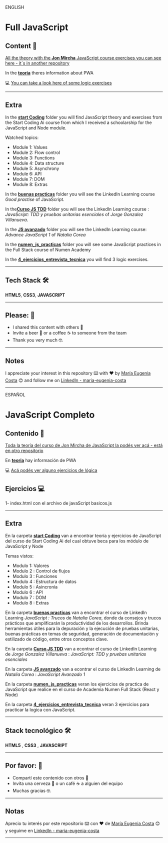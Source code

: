 ENGLISH

# Full JavaScript


## Content 📖

[All the theory with the **Jon Mircha** JavaScript course exercises you can see here - it´s in another repository](https://github.com/eugenia1984/learn-JS-with-JonMircha-videos)

In the [**teoria**](https://github.com/eugenia1984/JS-complete/tree/main/teoria) theres information about PWA 


:computer: [You can take a look here of some logic exercises](https://eugenia1984.github.io/JS-complete/)

---

## Extra

In the [**start Coding**](https://github.com/eugenia1984/JS-complete/tree/main/start_coding) folder you will find JavaScript theory and exercises from the Start Coding Ai course from which I received a schoolarship for the JavaScript and Node module.

Watched topics:

   * Module 1: Values
   * Module 2: Flow control
   * Module 3: Functions
   * Module 4: Data structure
   * Module 5: Asynchrony
   * Module 6: API
   * Module 7: DOM
   * Module 8: Extras
   
In the [**buenas practicas**](https://github.com/eugenia1984/JS-complete/tree/main/buenas_practicas) folder you will see the LinkedIn Learning course *Good practise* of JavaScript.



In the[**Curso JS TDD**](https://github.com/eugenia1984/JS-complete/tree/main/curso_js_tdd) folder you will see the LinkedIn Learning course  : *JavaScript: TDD y pruebas unitarias esenciales* of *Jorge Gonzalez Villanueva*.


In the [**JS avanzado**](https://github.com/eugenia1984/JS-complete/tree/main/js_avanzado) folder you will see the LinkedIn Learning course: *Advance JavaScript 1*  of *Natalia Corea*

In the [**numen_js_practicas**](https://github.com/eugenia1984/JS-complete/tree/main/numen_js_practicas) folder you will see some JavaScript practices in the Full Stack course of Numen Academy

In the [**4_ejercicios_entrevista_tecnica**](https://github.com/eugenia1984/JS-complete/tree/main/4_ejercicios_entrevista_tecnica) you will find 3 logic exercises.

---

## Tech Stack 🛠️

**HTML5**, **CSS3**, **JAVASCRIPT**

---

## Please: 🎁

* I shared this content with others 📢
* Invite a beer 🍺 or a coffee ☕ to someone from the team
* Thank you very much 🤓.

---

## Notes

I appreciate your interest in this repository ⌨️ with ❤️ by [María Eugenia Costa](https://github.com/eugenia1984) 😊 and follow me on [LinkedIn - maria-eugenia-costa](https://www.linkedin.com/in/maria-eugenia-costa/)



---


ESPAÑOL

# JavaScript Completo


## Contenido 📖

[Toda la teoría del curso de Jon Mircha de JavaScript la podés ver acá - está en otro repositorio](https://github.com/eugenia1984/learn-JS-with-JonMircha-videos)

En [**teoria**](https://github.com/eugenia1984/JS-complete/tree/main/teoria) hay información de PWA 

:computer: [Acá podés ver alguno ejercicios de lógica](https://eugenia1984.github.io/JS-complete/)


## Ejercicios :computer:

1- index.html con el archivo de javaScript basicos.js <br>


---

## Extra

En la carpeta [**start Coding**](https://github.com/eugenia1984/JS-complete/tree/main/start_coding) van a encontrar teoría y ejercicios de JavaScript del curso de Start Coding Ai del cual obtuve beca para los módulo de JavaScript y Node

Temas vistos:

   * Modulo 1: Valores
   * Modulo 2 : Control de flujos
   * Modulo 3 : Funciones
   * Modulo 4 : Estructura de datos
   * Modulo 5 : Asincronía
   * Modulo 6 : API
   * Modulo 7 : DOM
   * Modulo 8 : Extras


En la carpeta [**buenas practicas**](https://github.com/eugenia1984/JS-complete/tree/main/buenas_practicas) van a encontrar el curso de LinkedIn Learning  *JavaScript : Trucos* de *Natalia Corea*, donde da consejos y trucos prácticos que amplificarán la productividad de los desarrollos. Brinda herramientas útiles para la depuración y la ejecución de pruebas unitarias, buenas prácticas en temas de seguridad, generación de documentación y estilizado de código, entre otros conceptos clave.


En la carpeta [**Curso JS TDD**](https://github.com/eugenia1984/JS-complete/tree/main/curso_js_tdd) van a econtrar el curso de LinkedIn Learning de *Jorge Gonzalez Villanueva* : *JavaScript: TDD y pruebas unitarias esenciales*

En la carpeta [**JS avanzado**](https://github.com/eugenia1984/JS-complete/tree/main/js_avanzado) van a econtrar el curso de LinkedIn Learning de *Natalia Corea* : *JavaScript Avanzado 1*


En la carpeta [**numen_js_practicas**](https://github.com/eugenia1984/JS-complete/tree/main/numen_js_practicas) veran los ejercicios de practica de JavaScript que realice en el curso de Academia Numen Full Stack (React y Node)

En la carpeta [**4_ejercicios_entrevista_tecnica**](https://github.com/eugenia1984/JS-complete/tree/main/4_ejercicios_entrevista_tecnica) veran 3 ejercicios para practicar la logica con JavaScript.

---


## Stack tecnológico  🛠️

**HTML5** , **CSS3** , **JAVASCRIPT**

---

## Por favor: 🎁

* Compartí este contenido con otros 📢
* Invita una cerveza 🍺 o un café ☕ a alguien del equipo 
* Muchas gracias 🤓.

---

## Notas

Aprecio tu interés por este repositorio ⌨️  con ❤️ de [María Eugenia Costa](https://github.com/eugenia1984) 😊 y seguime en  [LinkedIn - maria-eugenia-costa](https://www.linkedin.com/in/maria-eugenia-costa/)


---
